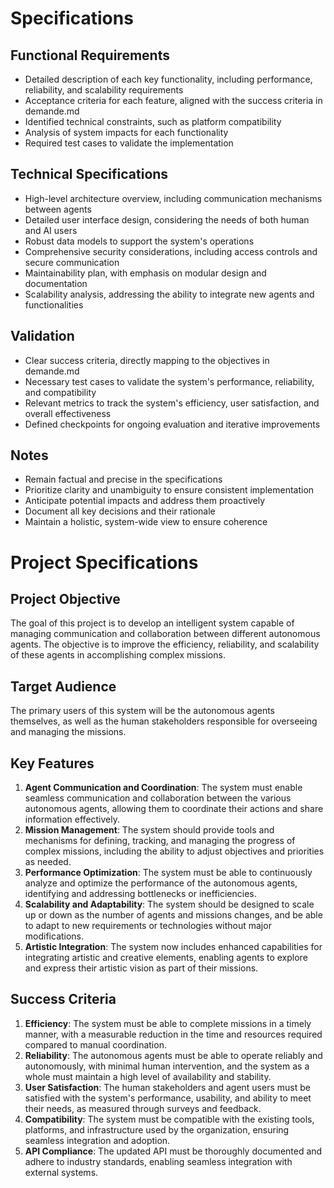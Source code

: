 # Specifications

## Functional Requirements
- Detailed description of each key functionality, including performance, reliability, and scalability requirements
- Acceptance criteria for each feature, aligned with the success criteria in demande.md
- Identified technical constraints, such as platform compatibility
- Analysis of system impacts for each functionality
- Required test cases to validate the implementation

## Technical Specifications
- High-level architecture overview, including communication mechanisms between agents
- Detailed user interface design, considering the needs of both human and AI users
- Robust data models to support the system's operations
- Comprehensive security considerations, including access controls and secure communication
- Maintainability plan, with emphasis on modular design and documentation
- Scalability analysis, addressing the ability to integrate new agents and functionalities

## Validation
- Clear success criteria, directly mapping to the objectives in demande.md
- Necessary test cases to validate the system's performance, reliability, and compatibility
- Relevant metrics to track the system's efficiency, user satisfaction, and overall effectiveness
- Defined checkpoints for ongoing evaluation and iterative improvements

## Notes
- Remain factual and precise in the specifications
- Prioritize clarity and unambiguity to ensure consistent implementation
- Anticipate potential impacts and address them proactively
- Document all key decisions and their rationale
- Maintain a holistic, system-wide view to ensure coherence
# Project Specifications

## Project Objective
The goal of this project is to develop an intelligent system capable of managing communication and collaboration between different autonomous agents. The objective is to improve the efficiency, reliability, and scalability of these agents in accomplishing complex missions.

## Target Audience
The primary users of this system will be the autonomous agents themselves, as well as the human stakeholders responsible for overseeing and managing the missions.

## Key Features
1. **Agent Communication and Coordination**: The system must enable seamless communication and collaboration between the various autonomous agents, allowing them to coordinate their actions and share information effectively.
2. **Mission Management**: The system should provide tools and mechanisms for defining, tracking, and managing the progress of complex missions, including the ability to adjust objectives and priorities as needed.
3. **Performance Optimization**: The system must be able to continuously analyze and optimize the performance of the autonomous agents, identifying and addressing bottlenecks or inefficiencies.
4. **Scalability and Adaptability**: The system should be designed to scale up or down as the number of agents and missions changes, and be able to adapt to new requirements or technologies without major modifications.
5. **Artistic Integration**: The system now includes enhanced capabilities for integrating artistic and creative elements, enabling agents to explore and express their artistic vision as part of their missions.

## Success Criteria
1. **Efficiency**: The system must be able to complete missions in a timely manner, with a measurable reduction in the time and resources required compared to manual coordination.
2. **Reliability**: The autonomous agents must be able to operate reliably and autonomously, with minimal human intervention, and the system as a whole must maintain a high level of availability and stability.
3. **User Satisfaction**: The human stakeholders and agent users must be satisfied with the system's performance, usability, and ability to meet their needs, as measured through surveys and feedback.
4. **Compatibility**: The system must be compatible with the existing tools, platforms, and infrastructure used by the organization, ensuring seamless integration and adoption.
5. **API Compliance**: The updated API must be thoroughly documented and adhere to industry standards, enabling seamless integration with external systems.
